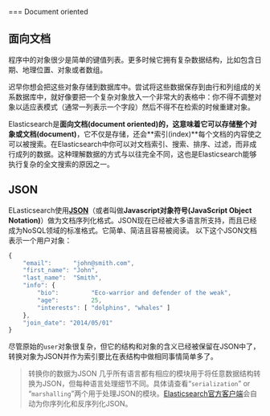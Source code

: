 === Document oriented
## 面向文档

程序中的对象很少是简单的键值列表。更多时候它拥有复杂数据结构，比如包含日期、地理位置、对象或者数组。

迟早你想会把这些对象存储到数据库中。尝试将这些数据保存到由行和列组成的关系数据库中，就好像要把一个复杂对象放入一个非常大的表格中：你不得不调整对象以适应表模式（通常一列表示一个字段）然后不得不在检索的时候重建对象。

Elasticsearch是**面向文档(document oriented)**的，这意味着它可以存储整个对象或**文档(document)**，它不仅是存储，还会**索引(index)**每个文档的内容使之可以被搜索。在Elasticsearch中你可以对文档索引、搜索、排序、过滤，而非成行成列的数据。这种理解数据的方式与以往完全不同，这也是Elasticsearch能够执行复杂的全文搜索的原因之一。

## JSON
ELasticsearch使用[**JSON**](http://en.wikipedia.org/wiki/Json)（或者叫做**Javascript对象符号(JavaScript
Object Notation)**）做为文档序列化格式。JSON现在已经被大多语言所支持，而且已经成为NoSQL领域的标准格式。它简单、简洁且容易被阅读。
以下这个JSON文档表示一个用户对象：

```Javascript
{
    "email":      "john@smith.com",
    "first_name": "John",
    "last_name":  "Smith",
    "info": {
        "bio":         "Eco-warrior and defender of the weak",
        "age":         25,
        "interests": [ "dolphins", "whales" ]
    },
    "join_date": "2014/05/01"
}
```

尽管原始的`user`对象很复杂，但它的结构和对象的含义已经被保留在JSON中了，转换对象为JSON并作为索引要比在表结构中做相同事情简单多了。

>转换你的数据为JSON
>几乎所有语言都有相应的模块用于将任意数据结构转换为JSON，但每种语言处理细节不同。具体请查看“`serialization`” or “`marshalling`”两个用于处理JSON的模块。[Elasticsearch官方客户端](http://www.elasticsearch.org/guide)会自动为你序列化和反序列化JSON。







